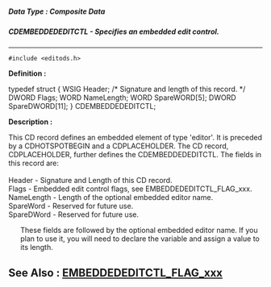 ##### Data Type : Composite Data
##### CDEMBEDDEDEDITCTL - Specifies an embedded edit control.
---
```
#include <editods.h>
```

**Definition :**

typedef struct
 {
 WSIG   Header; /* Signature and length of this record. */
 DWORD  Flags;
 WORD  NameLength;
	WORD   SpareWORD[5];
 DWORD SpareDWORD[11];
	} CDEMBEDDEDEDITCTL;

**Description :**

This CD record defines an embedded element of type 'editor'. It is preceded by a CDHOTSPOTBEGIN and a CDPLACEHOLDER. The CD record, CDPLACEHOLDER, further defines the CDEMBEDDEDEDITCTL. The fields in this record are:<br>
<br>
	Header - Signature and Length of this CD record.<br>
	Flags - Embedded edit control flags, see EMBEDDEDEDITCTL_FLAG_xxx.<br>
	NameLength - Length of the optional embedded editor name. <br>
	SpareWord - Reserved for future use.<br>
	SpareDWord -  Reserved for future use.<br>

<ul>These fields are followed by the optional embedded editor name. If you plan to use it, you will need to declare the variable and assign a value to its length.</ul>



**See Also :**
[EMBEDDEDEDITCTL_FLAG_xxx](/domino-c-api-docs/reference/Symb/EMBEDDEDEDITCTL_FLAG_xxx)
---
